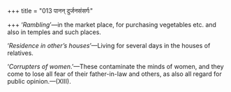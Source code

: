 +++
title = "013 पानन् दुर्जनसंसर्गः"

+++
‘*Rambling*’—in the market place, for purchasing vegetables etc. and
also in temples and such places.

‘*Residence in other’s houses*’—Living for several days in the houses of
relatives.

‘*Corrupters of women*.’—These contaminate the minds of women, and they
come to lose all fear of their father-in-law and others, as also all
regard for public opinion.—(XIII).


